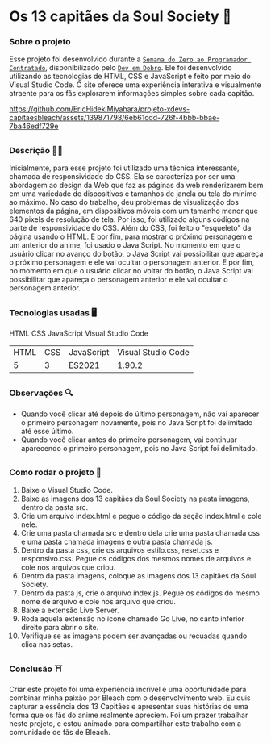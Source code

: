 # Os 13 capitães da Soul Society 🏯

### Sobre o projeto 
  Esse projeto foi desenvolvido durante a [`Semana do Zero ao Programador Contratado`](https://devemdobro.com), disponibilizado pelo [`Dev em Dobro`](https://www.youtube.com/@DevemDobro). Ele foi desenvolvido utilizando as tecnologias de HTML, CSS e JavaScript e feito por meio do Visual Studio Code. O site oferece uma experiência interativa e visualmente atraente para os fãs explorarem informações simples sobre cada capitão.

https://github.com/EricHidekiMiyahara/projeto-xdevs-capitaesbleach/assets/139871798/6eb61cdd-726f-4bbb-bbae-7ba46edf729e

##

### Descrição 👨‍💻
  Inicialmente, para esse projeto foi utilizado uma técnica interessante, chamada de responsividade do CSS. Ela se caracteriza por ser uma abordagem ao design da Web que faz as páginas da web renderizarem bem em uma variedade de dispositivos e tamanhos de janela ou tela do mínimo ao máximo. No caso do trabalho, deu problemas de visualização dos elementos da página, em dispositivos móveis com um tamanho menor que 640 pixels de resolução de tela. Por isso, foi utilizado alguns códigos na parte de responsividade do CSS. Além do CSS, foi feito o "esqueleto" da página usando o HTML. E por fim, para mostrar o próximo personagem e um anterior do anime, foi usado o Java Script. No momento em que o usuário clicar no avanço do botão, o Java Script vai possibilitar que apareça o próximo personagem e ele vai ocultar o personagem anterior. E por fim, no momento em que o usuário clicar no voltar do botão, o Java Script vai possibilitar que apareça o personagem anterior e ele vai ocultar o personagem anterior. 

## 

### Tecnologias usadas 🖥️

<table>
  <tr>
    <td>HTML</td>
    <td>CSS</td>
    <td>JavaScript</td>
    <td>Visual Studio Code</td>
  </tr>
  <tr>
    <td>5</td>
    <td>3</td>
    <td>ES2021</td>
    <td>1.90.2</td>
  </tr>
HTML
CSS
JavaScript
Visual Studio Code
</table>

## 

### Observações 🔍
+ Quando você clicar até depois do último personagem, não vai aparecer o primeiro personagem novamente, pois no Java Script foi delimitado até esse último.
+ Quando você clicar antes do primeiro personagem, vai continuar aparecendo o primeiro personagem, pois no Java Script foi delimitado.
  
## 

### Como rodar o projeto 🔁

1) Baixe o Visual Studio Code.
2) Baixe as imagens dos 13 capitães da Soul Society na pasta imagens, dentro da pasta src.
3) Crie um arquivo index.html e pegue o código da seção index.html e cole nele.
4) Crie uma pasta chamada src e dentro dela crie uma pasta chamada css e uma pasta chamada imagens e outra pasta chamada js.
5) Dentro da pasta css, crie os arquivos estilo.css, reset.css e responsivo.css. Pegue os códigos dos mesmos nomes de arquivos e cole nos arquivos que criou.
6) Dentro da pasta imagens, coloque as imagens dos 13 capitães da Soul Society.
7) Dentro da pasta js, crie o arquivo index.js. Pegue os códigos do mesmo nome de arquivo e cole nos arquivo que criou.
8) Baixe a extensão Live Server.
9) Roda aquela extensão no ícone chamado Go Live, no canto inferior direito para abrir o site.
10) Verifique se as imagens podem ser avançadas ou recuadas quando clica nas setas.

### Conclusão ⛩️
  Criar este projeto foi uma experiência incrível e uma oportunidade para combinar minha paixão por Bleach com o desenvolvimento web. Eu quis capturar a essência dos 13 Capitães e apresentar suas histórias de uma forma que os fãs do anime realmente apreciem. Foi um prazer trabalhar neste projeto, e estou animado para compartilhar este trabalho com a comunidade de fãs de Bleach.

